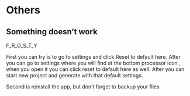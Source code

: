 # Others


## Something doesn’t work

F_R_O_S_T_Y


First you can try is to go to settings and click Reset to default  here. After you can go to settings where you will find at the bottom processor icon , when you open it you can click reset to default here as well. After you can start new project  and generate with that default settings. 

Second is reinstall the app, but don’t forget to backup your files 



